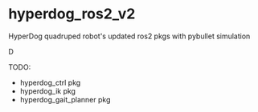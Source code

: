 # hyperdog_ros2_v2
HyperDog quadruped robot's updated ros2 pkgs with pybullet simulation


D

TODO:
  - hyperdog_ctrl pkg
  - hyperdog_ik pkg
  - hyperdog_gait_planner pkg

  
